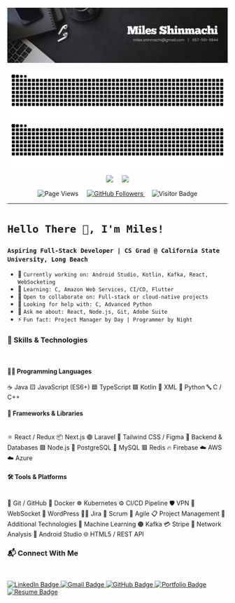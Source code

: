 ![logo](https://github.com/miles-akio/miles-akio/blob/main/miles.jpg)

<div align="center">

![github contribution grid snake animation](https://raw.githubusercontent.com/shahradelahi/shahradelahi/output/github-contribution-grid-snake-dark.svg#gh-dark-mode-only)
![github contribution grid snake animation](https://raw.githubusercontent.com/shahradelahi/shahradelahi/output/github-contribution-grid-snake.svg#gh-light-mode-only)

</div>

<p align="center">
  <img src="https://github-readme-stats.vercel.app/api/top-langs/?username=miles-akio&theme=radical&show_icons=true&include_all_commits=true" height="200" />
  &nbsp; &nbsp;
  <img src="https://github-readme-stats.vercel.app/api?username=miles-akio&theme=radical&show_icons=true&count_private=true" height="200" />
</p>

<p align="center">
  <img src="https://rushter.com/counter.svg" alt="Page Views" />
  &nbsp; &nbsp;
  <a href="https://github.com/miles-akio">
    <img src="https://img.shields.io/github/followers/miles-akio?label=Follow&style=social" alt="GitHub Followers" />
  </a>
  &nbsp; &nbsp;
  <img src="https://visitor-badge.laobi.icu/badge?page_id=miles-akio.miles-akio" alt="Visitor Badge" />
</p>

---

# `Hello There 👋, I'm Miles!`
### `Aspiring Full-Stack Developer | CS Grad @ California State University, Long Beach`



- 🔭 `Currently working on: Android Studio, Kotlin, Kafka, React, WebSocketing`
- 🌱 `Learning: C, Amazon Web Services, CI/CD, Flutter`
- 👯 `Open to collaborate on: Full-stack or cloud-native projects`
- 🤝 `Looking for help with: C, Advanced Python`
- 💬 `Ask me about: React, Node.js, Git, Adobe Suite`
- ⚡ `Fun fact: Project Manager by Day | Programmer by Night`


<h3>🧠 Skills & Technologies</h3>
</br>
<h4>👨‍💻 Programming Languages</h4>
☕ Java        🟨 JavaScript (ES6+)     🟦 TypeScript     🟪 Kotlin  
📄 XML        🐍 Python                🔤 C / C++  

</br>

<h4>🧩 Frameworks & Libraries</h4>
</br>
⚛️ React / Redux      📦 Next.js       🟣 Laravel        🎨 Tailwind CSS / Figma  
🧱 Backend & Databases
🟩 Node.js       🐘 PostgreSQL       🐬 MySQL       🟥 Redis  
🔥 Firebase      ☁️ AWS              ☁️ Azure  

</br>

<h4>🛠️ Tools & Platforms</h4>
<br>
🐙 Git / GitHub       🐳 Docker       ☸️ Kubernetes     ⚙️ CI/CD Pipeline  
🛡️ VPN               🔌 WebSocket    📝 WordPress      🧑‍💻 Jira  
📅 Scrum             🚀 Agile         📋 Project Management  
🧠 Additional Technologies
🧠 Machine Learning     🟠 Kafka     💳 Stripe     📡 Network Analysis  
🤖 Android Studio       🌐 HTML5 / REST API  

</br>

<h3>📬 Connect With Me</h3>

</br>
<p align="left"> <a href="https://www.linkedin.com/in/mshinmachi/" target="_blank"> <img src="https://img.shields.io/badge/LinkedIn-blue?logo=linkedin&logoColor=white&style=for-the-badge" alt="LinkedIn Badge" /> </a> <a href="mailto:miles.shinmachi@gmail.com" target="_blank"> <img src="https://img.shields.io/badge/Gmail-red?logo=gmail&logoColor=white&style=for-the-badge" alt="Gmail Badge" /> </a> <a href="https://github.com/miles-akio" target="_blank"> <img src="https://img.shields.io/badge/GitHub-100000?logo=github&logoColor=white&style=for-the-badge" alt="GitHub Badge" /> </a> <a href="https://miles-shinmachi.dev" target="_blank"> <img src="https://img.shields.io/badge/Portfolio-000?logo=vercel&logoColor=white&style=for-the-badge" alt="Portfolio Badge" /> </a> <a href="https://your-resume-link.com" target="_blank"> <img src="https://img.shields.io/badge/Resume-Download-0072b1?style=for-the-badge&logo=adobeacrobatreader&logoColor=white" alt="Resume Badge" /> </a> </p>
</br>
